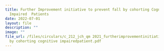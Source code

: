 ```yaml
---
title: Further Improvement initiative to prevent fall by cohorting Cognitive
  Impaired  Patients
date: 2022-07-01
layout: file
description: ""
image: ""
file_url: /files/circulars/c_212_jch_qm 2021_furtherimprovementinitiativeto prevent fall
  by cohorting cognitive impairedpatient.pdf
---
```

